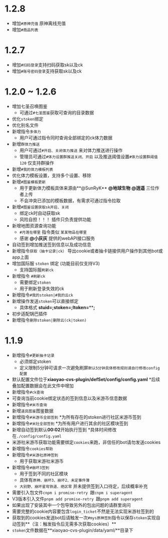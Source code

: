 # 1.2.8
* 增加`#原神充值` 原神离线充值
* 增加`#商品列表`
# 1.2.7
* 增加`#扫码登录`支持扫码获取sk以及ck
* 增加`#账号密码登录`支持获取sk以及ck
# 1.2.0 ~ 1.2.6
* 增加七圣召唤图鉴
    * 可通过`#七圣图鉴`获取可查询的目录数据
* 优化`stoken`绑定
* 优化别名文件
* 新增指令`多体力`
    * 用户可通过指令同时查询全部绑定的ck体力数据
* 新增`群体力推送`
    * 用户可通过`#开启、关闭体力推送` 来对体力推送进行操作
    * 管理员可通过`#体力设置群推送关闭、开启` 以及推送阈值设置`#体力设置群阈值120` 仅支持群操作
* 新增`#我的体力模板列表`
* 优化体力模板设置，支持多个设置、移除
* 新增`#图鉴模板更新`
    * 用于更新体力模板具体来源由**@SunRyK** **@地球生物** **@逍遥** 三位作者上传
    * 不会冲突已添加的模板数据，有需求可通过指令拉取
* 新增`#图鉴设置获取sk开启、关闭`
    * 绑定ck时自动获取sk
    * 风险自担！！！ 插件只负责提供功能
* 新增地图资源查询功能
    * `#月莲在哪里` 指令类似 `某某物品在哪里`
    * 感谢 **@小灰灰** 提供的webAPI接口服务
* 自动签到增加推送签到信息以及成功信息
* 新增指令`获取（抽卡记录|ck）` 导出cookie或者抽卡链接供用户操作到其他bot或app上面
* 增加国际服 `stoken` 绑定 (功能目前仅支持V3)
    * 支持国际服`刷新ck` 
* 新增指令 `#刷新ck`
    * 需要绑定`stoken`
    * 用于刷新登录失效的ck 
* 新增指令`#我的stoken|#我的云ck` 
* 新增操作发送`stoken`可以直接绑定
    * 具体格式 ****stuid=**********;stoken=**********;ltoken=**********;****
* 初步适配锅巴插件
* 新增指令`删除stoken|删除云(ck|token)`
# 1.1.9
* 新增指令`#更新抽卡记录`
    * 必须绑定stoken
    * 定义限制5分钟可请求一次避免刷屏`默认5分钟具体修改规则请自行修改config配置`
* 默认配置文件位于****xiaoyao-cvs-plugin/defSet/config/config.yaml****
    *后续叠加配置数据会在此文件中增加
* 新增指令`#ck查询`
* 可查询当前cookie绑定状态的签到信息以及米游币信息数据
* 新增指令`#米币查询`
* 新增`道具图鉴`图鉴数据
* 新增指令`#米游币全部签到`
    *为所有存在的stoken进行社区米游币签到
* 新增指令`#米社全部签到`
    *为所有用户进行其余的社区模块签到
* 新增自动签到默认**00:02**开始执行签到
    *具体时间修改在`./config/config.yaml`
* 米游社米游币获取功能需要绑定`cookies`来跑，非信任的bot请勿发送cookies
* 新增指令`cookies帮助`
* 新增指令`#米游社原神签到`
    * 用于获取米游社米游币
* 新增指令`#崩坏3签到`
    * 用于签到不同的社区模块
    * 具体有`原神、崩坏3、崩坏2、未定事件簿`
    * `大别野、崩坏星穹铁道、绝区零` 并未提供签到入口待定，后续概率补充
* 需要引入包文件`cnpm i promise-retry `跟`cnpm i superagent`
* V3版本引入文件`pnpm add promise-retry `跟`pnpm add superagent`
* 如果出现了安装其中一个包导致另外的包出问题的请群里询问
* 需要完整的cookie内容要包含`login_ticket`不然是无法实现米游社签到的
* 获取到的cookies发送bot后请触发一次`#mys原神签到`指令以保存`stoken`实现自动签到**（注：触发指令后无需多次获取cookies）**
* `stoken`文件数据在**xiaoyao-cvs-plugin/data/yaml/**目录下
